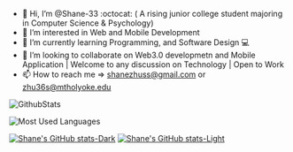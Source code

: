 - 👋 Hi, I’m @Shane-33 :octocat: ( A rising junior college student majoring in Computer Science & Psychology) 
- 👀 I’m interested in Web and Mobile Development
- 🌱 I’m currently learning Programming, and Software Design  💻
- 💞️ I’m looking to collaborate on Web3.0 developmetn and Mobile Application | Welcome to any discussion on Technology | Open to Work
- 📫 How to reach me => shanezhuss@gmail.com or zhu36s@mtholyoke.edu

<!---
Shane-33/Shane-33 is a ✨ special ✨ repository because its `README.md` (this file) appears on your GitHub profile.
You can click the Preview link to take a look at your changes.
--->

![GithubStats](https://github-readme-stats.vercel.app/api?username=Shane-33&show_icons=true&theme=dark&count_private=true)


![Most Used Languages](https://github-readme-stats.vercel.app/api/top-langs/?username=Shane-33&theme=dark&layout=compact)


[![Shane's GitHub stats-Dark](https://github-readme-stats.vercel.app/api?username=Shane-33&show_icons=true&theme=dark#gh-dark-mode-only)](https://github.com/anuraghazra/github-readme-stats#gh-dark-mode-only)
[![Shane's GitHub stats-Light](https://github-readme-stats.vercel.app/api?username=Shane-33&show_icons=true&theme=default#gh-light-mode-only)](https://github.com/anuraghazra/github-readme-stats#gh-light-mode-only)
